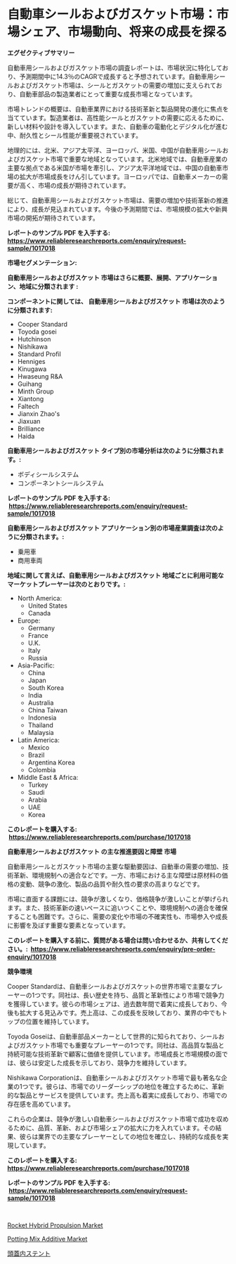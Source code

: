 <p><h1>自動車シールおよびガスケット市場：市場シェア、市場動向、将来の成長を探る</h1></p><p><strong>エグゼクティブサマリー</strong></p>
<p><p>自動車用シールおよびガスケット市場の調査レポートは、市場状況に特化しており、予測期間中に14.3％のCAGRで成長すると予想されています。自動車用シールおよびガスケット市場は、シールとガスケットの需要の増加に支えられており、自動車部品の製造業者にとって重要な成長市場となっています。</p><p>市場トレンドの概要は、自動車業界における技術革新と製品開発の進化に焦点を当てています。製造業者は、高性能シールとガスケットの需要に応えるために、新しい材料や設計を導入しています。また、自動車の電動化とデジタル化が進む中、耐久性とシール性能が重要視されています。</p><p>地理的には、北米、アジア太平洋、ヨーロッパ、米国、中国が自動車用シールおよびガスケット市場で重要な地域となっています。北米地域では、自動車産業の主要な拠点である米国が市場を牽引し、アジア太平洋地域では、中国の自動車市場の拡大が市場成長をけん引しています。ヨーロッパでは、自動車メーカーの需要が高く、市場の成長が期待されています。</p><p>総じて、自動車用シールおよびガスケット市場は、需要の増加や技術革新の推進により、成長が見込まれています。今後の予測期間では、市場規模の拡大や新興市場の開拓が期待されています。</p></p>
<p><strong>レポートのサンプル PDF を入手する: <a href="https://www.reliableresearchreports.com/enquiry/request-sample/1017018">https://www.reliableresearchreports.com/enquiry/request-sample/1017018</a></strong></p>
<p><strong>市場セグメンテーション:</strong></p>
<p><strong> 自動車用シールおよびガスケット 市場はさらに概要、展開、アプリケーション、地域に分類されます :</strong></p>
<p><strong>コンポーネントに関しては、 自動車用シールおよびガスケット 市場は次のように分類されます: &nbsp;</strong></p>
<p><ul><li>Cooper Standard</li><li>Toyoda gosei</li><li>Hutchinson</li><li>Nishikawa</li><li>Standard Profil</li><li>Henniges</li><li>Kinugawa</li><li>Hwaseung R&A</li><li>Guihang</li><li>Minth Group</li><li>Xiantong</li><li>Faltech</li><li>Jianxin Zhao's</li><li>Jiaxuan</li><li>Brilliance</li><li>Haida</li></ul></p>
<p><strong> 自動車用シールおよびガスケット タイプ別の市場分析は次のように分類されます。:</strong></p>
<p><ul><li>ボディシールシステム</li><li>コンポーネントシールシステム</li></ul></p>
<p><strong>レポートのサンプル PDF を入手する: &nbsp;<a href="https://www.reliableresearchreports.com/enquiry/request-sample/1017018">https://www.reliableresearchreports.com/enquiry/request-sample/1017018</a></strong></p>
<p><strong> 自動車用シールおよびガスケット アプリケーション別の市場産業調査は次のように分類されます。:</strong></p>
<p><ul><li>乗用車</li><li>商用車両</li></ul></p>
<p><strong>地域に関して言えば、自動車用シールおよびガスケット 地域ごとに利用可能なマーケットプレーヤーは次のとおりです。:</strong></p>
<p><ul>
    <li>
        North America:
        <ul>
            <li>United States</li>
            <li>Canada</li>
        </ul>
    </li>
    <li>
        Europe:
        <ul>
            <li>Germany</li>
            <li>France</li>
            <li>U.K.</li>
            <li>Italy</li>
            <li>Russia</li>
        </ul>
    </li>
    <li>
        Asia-Pacific:
        <ul>
            <li>China</li>
            <li>Japan</li>
            <li>South Korea</li>
            <li>India</li>
            <li>Australia</li>
            <li>China Taiwan</li>
            <li>Indonesia</li>
            <li>Thailand</li>
            <li>Malaysia</li>
        </ul>
    </li>
    <li>
        Latin America:
        <ul>
            <li>Mexico</li>
            <li>Brazil</li>
            <li>Argentina Korea</li>
            <li>Colombia</li>
        </ul>
    </li>
    <li>
        Middle East & Africa:
        <ul>
            <li>Turkey</li>
            <li>Saudi</li>
            <li>Arabia</li>
            <li>UAE</li>
            <li>Korea</li>
        </ul>
    </li>
    </ul></p>
<p><strong>このレポートを購入する: &nbsp;<a href="https://www.reliableresearchreports.com/purchase/1017018">https://www.reliableresearchreports.com/purchase/1017018</a></strong></p>
<p><strong>自動車用シールおよびガスケット の主な推進要因と障壁 市場</strong></p>
<p><p>自動車用シールとガスケット市場の主要な駆動要因は、自動車の需要の増加、技術革新、環境規制への適合などです。一方、市場における主な障壁は原材料の価格の変動、競争の激化、製品の品質や耐久性の要求の高まりなどです。</p><p>市場に直面する課題には、競争が激しくなり、価格競争が激しいことが挙げられます。また、技術革新の速いペースに追いつくことや、環境規制への適合を確保することも困難です。さらに、需要の変化や市場の不確実性も、市場参入や成長に影響を及ぼす重要な要素となっています。</p></p>
<p><strong>このレポートを購入する前に、質問がある場合は問い合わせるか、共有してください。:&nbsp; <a href="https://www.reliableresearchreports.com/enquiry/pre-order-enquiry/1017018">https://www.reliableresearchreports.com/enquiry/pre-order-enquiry/1017018</a></strong></p>
<p><strong>競争環境</strong></p>
<p><p>Cooper Standardは、自動車シールおよびガスケットの世界市場で主要なプレーヤーの1つです。同社は、長い歴史を持ち、品質と革新性により市場で競争力を獲得しています。彼らの市場シェアは、過去数年間で着実に成長しており、今後も拡大する見込みです。売上高は、この成長を反映しており、業界の中でもトップの位置を維持しています。</p><p>Toyoda Goseiは、自動車部品メーカーとして世界的に知られており、シールおよびガスケット市場でも重要なプレーヤーの1つです。同社は、高品質な製品と持続可能な技術革新で顧客に価値を提供しています。市場成長と市場規模の面では、彼らは安定した成長を示しており、競争力を維持しています。</p><p>Nishikawa Corporationは、自動車シールおよびガスケット市場で最も著名な企業の1つです。彼らは、市場でのリーダーシップの地位を確立するために、革新的な製品とサービスを提供しています。売上高も着実に成長しており、市場での存在感を高めています。</p><p>これらの企業は、競争が激しい自動車シールおよびガスケット市場で成功を収めるために、品質、革新、および市場シェアの拡大に力を入れています。その結果、彼らは業界での主要なプレーヤーとしての地位を確立し、持続的な成長を実現しています。</p></p>
<p><strong>このレポートを購入する: &nbsp; <a href="https://www.reliableresearchreports.com/purchase/1017018">https://www.reliableresearchreports.com/purchase/1017018</a></strong></p>
<p><strong>レポートのサンプル PDF を入手する: &nbsp;<a href="https://www.reliableresearchreports.com/enquiry/request-sample/1017018">https://www.reliableresearchreports.com/enquiry/request-sample/1017018</a></strong><strong></strong></p>
<p>&nbsp;</p>
<p><p><a href="https://view.publitas.com/reportprime-1/insights-into-rocket-hybrid-propulsion-market-size-analysing-market-share-trends-and-growth-from-2023-to-2030/">Rocket Hybrid Propulsion Market</a></p><p><a href="https://view.publitas.com/reportprime-1/potting-mix-additive-market-research-report-forecasted-for-period-from-2023-2030-by-market-type-market-application-and-region/">Potting Mix Additive Market</a></p><p><a href="https://github.com/hwbcz413288296/Market-Research-Report-List-1/blob/main/4840787190326.md">頭蓋内ステント</a></p></p>